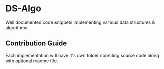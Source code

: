 # DS-Algo
Well documented code snippets implementing various data structures &amp; algorithms

## Contribution Guide
Each implementation will have it's own folder consiting source code along with optional readme file.